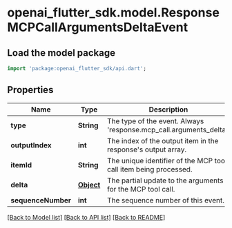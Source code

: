 # openai_flutter_sdk.model.ResponseMCPCallArgumentsDeltaEvent

## Load the model package
```dart
import 'package:openai_flutter_sdk/api.dart';
```

## Properties
Name | Type | Description | Notes
------------ | ------------- | ------------- | -------------
**type** | **String** | The type of the event. Always 'response.mcp_call.arguments_delta'. | 
**outputIndex** | **int** | The index of the output item in the response's output array. | 
**itemId** | **String** | The unique identifier of the MCP tool call item being processed. | 
**delta** | [**Object**](.md) | The partial update to the arguments for the MCP tool call. | 
**sequenceNumber** | **int** | The sequence number of this event. | 

[[Back to Model list]](../README.md#documentation-for-models) [[Back to API list]](../README.md#documentation-for-api-endpoints) [[Back to README]](../README.md)


